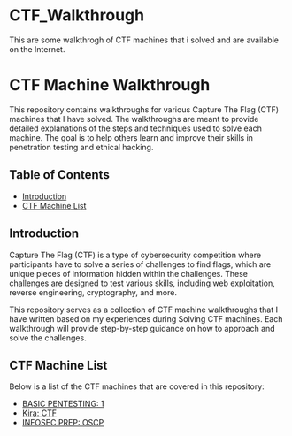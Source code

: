 # CTF_Walkthrough
This are some walkthrogh of CTF machines that i solved and are available on the Internet.

# CTF Machine Walkthrough

This repository contains walkthroughs for various Capture The Flag (CTF) machines that I have solved. The walkthroughs are meant to provide detailed explanations of the steps and techniques used to solve each machine. The goal is to help others learn and improve their skills in penetration testing and ethical hacking.

## Table of Contents

- [Introduction](#introduction)
- [CTF Machine List](#ctf-machine-list)

## Introduction

Capture The Flag (CTF) is a type of cybersecurity competition where participants have to solve a series of challenges to find flags, which are unique pieces of information hidden within the challenges. These challenges are designed to test various skills, including web exploitation, reverse engineering, cryptography, and more.

This repository serves as a collection of CTF machine walkthroughs that I have written based on my experiences during Solving CTF machines. Each walkthrough will provide step-by-step guidance on how to approach and solve the challenges.

## CTF Machine List

Below is a list of the CTF machines that are covered in this repository:

- [BASIC PENTESTING: 1](Basic_pentesting_1/readme.md)
- [Kira: CTF](Kira_CTF/readme.md)
- [INFOSEC PREP: OSCP](INFOSEC_PREP_OSCP/readme.md)


